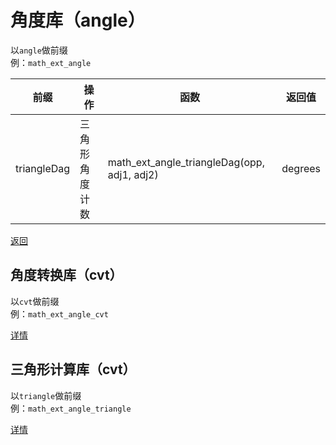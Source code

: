 # 角度库（angle）
以`angle`做前缀  
例：`math_ext_angle`

|前缀|操作|函数|返回值|
|---|---|---|---|
|triangleDag|三角形角度计数|math_ext_angle_triangleDag(opp, adj1, adj2)|degrees|

[返回](./math_ext__README.md)

## 角度转换库（cvt）
以`cvt`做前缀  
例：`math_ext_angle_cvt`

[详情](./math_ext_angle_cvt__README.md)

## 三角形计算库（cvt）
以`triangle`做前缀  
例：`math_ext_angle_triangle`

[详情](./math_ext_angle_triangle__README.md)
